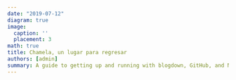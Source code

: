 ```yaml
---
date: "2019-07-12"
diagram: true
image:
  caption: ''
  placement: 3
math: true
title: Chamela, un lugar para regresar
authors: [admin]
summary: A guide to getting up and running with blogdown, GitHub, and Netlify
---
```

